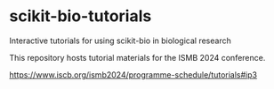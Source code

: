 # scikit-bio-tutorials
Interactive tutorials for using scikit-bio in biological research

This repository hosts tutorial materials for the ISMB 2024 conference.

https://www.iscb.org/ismb2024/programme-schedule/tutorials#ip3
